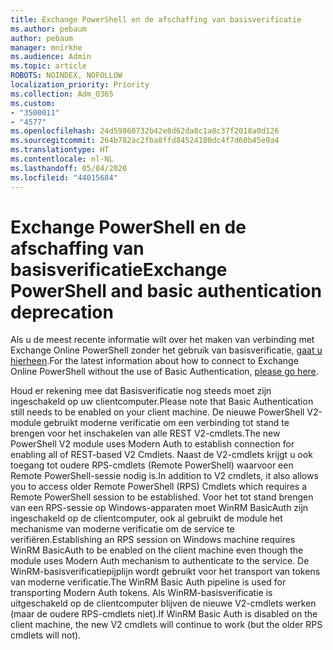 ```yaml
---
title: Exchange PowerShell en de afschaffing van basisverificatie
ms.author: pebaum
author: pebaum
manager: mnirkhe
ms.audience: Admin
ms.topic: article
ROBOTS: NOINDEX, NOFOLLOW
localization_priority: Priority
ms.collection: Adm_O365
ms.custom:
- "3500011"
- "4577"
ms.openlocfilehash: 24d59860732b42e8d62da8c1a8c37f2018a0d126
ms.sourcegitcommit: 264b782ac2fba8ffd84524180dc4f7d60b45e9a4
ms.translationtype: HT
ms.contentlocale: nl-NL
ms.lasthandoff: 05/04/2020
ms.locfileid: "44015684"
---
```

# <a name="exchange-powershell-and-basic-authentication-deprecation"></a><span data-ttu-id="50a7d-102">Exchange PowerShell en de afschaffing van basisverificatie</span><span class="sxs-lookup"><span data-stu-id="50a7d-102">Exchange PowerShell and basic authentication deprecation</span></span>

<span data-ttu-id="50a7d-103">Als u de meest recente informatie wilt over het maken van verbinding met Exchange Online PowerShell zonder het gebruik van basisverificatie, [gaat u hierheen](https://aka.ms/psbasicauth).</span><span class="sxs-lookup"><span data-stu-id="50a7d-103">For the latest information about how to connect to Exchange Online PowerShell without the use of Basic Authentication, [please go here](https://aka.ms/psbasicauth).</span></span>

<span data-ttu-id="50a7d-104">Houd er rekening mee dat Basisverificatie nog steeds moet zijn ingeschakeld op uw clientcomputer.</span><span class="sxs-lookup"><span data-stu-id="50a7d-104">Please note that Basic Authentication still needs to be enabled on your client machine.</span></span>
<span data-ttu-id="50a7d-105">De nieuwe PowerShell V2-module gebruikt moderne verificatie om een verbinding tot stand te brengen voor het inschakelen van alle REST V2-cmdlets.</span><span class="sxs-lookup"><span data-stu-id="50a7d-105">The new PowerShell V2 module uses Modern Auth to establish connection for enabling all of REST-based V2 Cmdlets.</span></span> <span data-ttu-id="50a7d-106">Naast de V2-cmdlets krijgt u ook toegang tot oudere RPS-cmdlets (Remote PowerShell) waarvoor een Remote PowerShell-sessie nodig is.</span><span class="sxs-lookup"><span data-stu-id="50a7d-106">In addition to V2 cmdlets, it also allows you to access older Remote PowerShell (RPS) Cmdlets which requires a Remote PowerShell session to be established.</span></span> <span data-ttu-id="50a7d-107">Voor het tot stand brengen van een RPS-sessie op Windows-apparaten moet WinRM BasicAuth zijn ingeschakeld op de clientcomputer, ook al gebruikt de module het mechanisme van moderne verificatie om de service te verifiëren.</span><span class="sxs-lookup"><span data-stu-id="50a7d-107">Establishing an RPS session on Windows machine requires WinRM BasicAuth to be enabled on the client machine even though the module uses Modern Auth mechanism to authenticate to the service.</span></span> <span data-ttu-id="50a7d-108">De WinRM-basisverificatiepijplijn wordt gebruikt voor het transport van tokens van moderne verificatie.</span><span class="sxs-lookup"><span data-stu-id="50a7d-108">The WinRM Basic Auth pipeline is used for transporting Modern Auth tokens.</span></span> <span data-ttu-id="50a7d-109">Als WinRM-basisverificatie is uitgeschakeld op de clientcomputer blijven de nieuwe V2-cmdlets werken (maar de oudere RPS-cmdlets niet).</span><span class="sxs-lookup"><span data-stu-id="50a7d-109">If WinRM Basic Auth is disabled on the client machine, the new V2 cmdlets will continue to work (but the older RPS cmdlets will not).</span></span>
